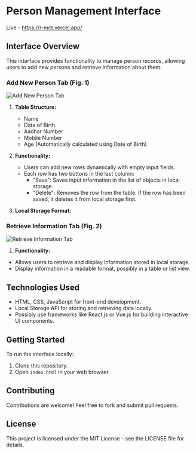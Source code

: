 # Person Management Interface
Live - https://r-mct.vercel.app/

## Interface Overview

This interface provides functionality to manage person records, allowing users to add new persons and retrieve information about them.

### Add New Person Tab (Fig. 1)

![Add New Person Tab](add_new_person_tab.png)

1. **Table Structure:**
   - Name
   - Date of Birth
   - Aadhar Number
   - Mobile Number
   - Age (Automatically calculated using Date of Birth)

2. **Functionality:**
   - Users can add new rows dynamically with empty input fields.
   - Each row has two buttons in the last column:
     - "Save": Saves input information in the list of objects in local storage.
     - "Delete": Removes the row from the table. If the row has been saved, it deletes it from local storage first.

3. **Local Storage Format:**


### Retrieve Information Tab (Fig. 2)

![Retrieve Information Tab](retrieve_information_tab.png)

1. **Functionality:**
- Allows users to retrieve and display information stored in local storage.
- Display information in a readable format, possibly in a table or list view.

## Technologies Used

- HTML, CSS, JavaScript for front-end development.
- Local Storage API for storing and retrieving data locally.
- Possibly use frameworks like React.js or Vue.js for building interactive UI components.

## Getting Started

To run the interface locally:

1. Clone this repository.
2. Open `index.html` in your web browser.

## Contributing

Contributions are welcome! Feel free to fork and submit pull requests.

## License

This project is licensed under the MIT License - see the LICENSE file for details.

